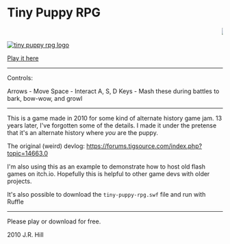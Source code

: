 # Tiny Puppy RPG

<marquee>![tiny puppy](doggy-bounce.gif)</marquee>

[![tiny puppy rpg logo](tiny-puppy-rpg-logo.png)](https://booniepepper.itch.io/tiny-puppy-rpg)

[Play it here](https://booniepepper.itch.io/tiny-puppy-rpg)

---

Controls:

Arrows - Move
Space - Interact
A, S, D Keys - Mash these during battles to bark, bow-wow, and growl

---

This is a game made in 2010 for some kind of alternate history game jam. 13 years later, I've forgotten some of the details. I made it under the pretense that it's an alternate history where _you_ are the puppy.

The original (weird) devlog: https://forums.tigsource.com/index.php?topic=14663.0

I'm also using this as an example to demonstrate how to host old flash games on itch.io. Hopefully this is helpful to other game devs with older projects.

It's also possible to download the `tiny-puppy-rpg.swf` file and run with Ruffle

---

Please play or download for free.

2010 J.R. Hill


